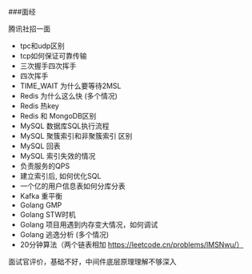 ###面经

腾讯社招一面

- tpc和udp区别
- tcp如何保证可靠传输
- 三次握手四次挥手
- 四次挥手 
- TIME_WAIT 为什么要等待2MSL
- Redis 为什么这么快 (多个情况)
- Redis 热key
- Redis 和 MongoDB区别
- MySQL 数据库SQL执行流程
- MySQL 聚簇索引和非聚簇索引 区别
- MySQL 回表
- MySQL 索引失效的情况
- 负责服务的QPS
- 建立索引后, 如何优化SQL
- 一个亿的用户信息表如何分库分表
- Kafka 重平衡
- Golang GMP
- Golang STW时机
- Golang 项目用遇到内存变大情况，如何调试
- Golang 逃逸分析 (多个情况)
- 20分钟算法（两个链表相加 https://leetcode.cn/problems/lMSNwu/）

面试官评价，基础不好，中间件底层原理理解不够深入

